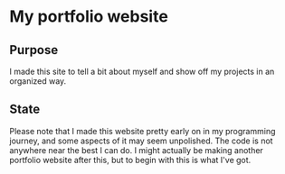 # My portfolio website

## Purpose 
I made this site to tell a bit about myself and show off my projects in an organized way. 

## State 
Please note that I made this website pretty early on in my programming journey, and some aspects of it may seem unpolished. The code is not anywhere near the best I can do. I might actually be 
making another portfolio website after this, but to begin with this is what I've got. 